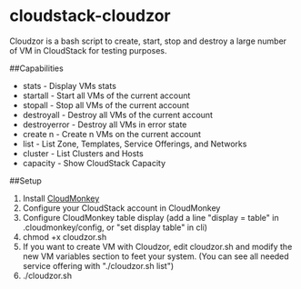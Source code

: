 # cloudstack-cloudzor
Cloudzor is a bash script to create, start, stop and destroy a large number of VM in CloudStack for testing purposes.

##Capabilities
* stats - Display VMs stats
* startall - Start all VMs of the current account
* stopall - Stop all VMs of the current account
* destroyall - Destroy all VMs of the current account
* destroyerror - Destroy all VMs in error state
* create n - Create n VMs on the current account
* list - List Zone, Templates, Service Offerings, and Networks
* cluster - List Clusters and Hosts
* capacity - Show CloudStack Capacity

##Setup
1. Install [CloudMonkey](https://github.com/apache/cloudstack-cloudmonkey)
2. Configure your CloudStack account in CloudMonkey
3. Configure CloudMonkey table display (add a line "display = table" in .cloudmonkey/config, or "set display table" in cli)
4. chmod +x cloudzor.sh
5. If you want to create VM with Cloudzor, edit cloudzor.sh and modify the new VM variables section to feet your system. (You can see all needed service offering with "./cloudzor.sh list")
6. ./cloudzor.sh
